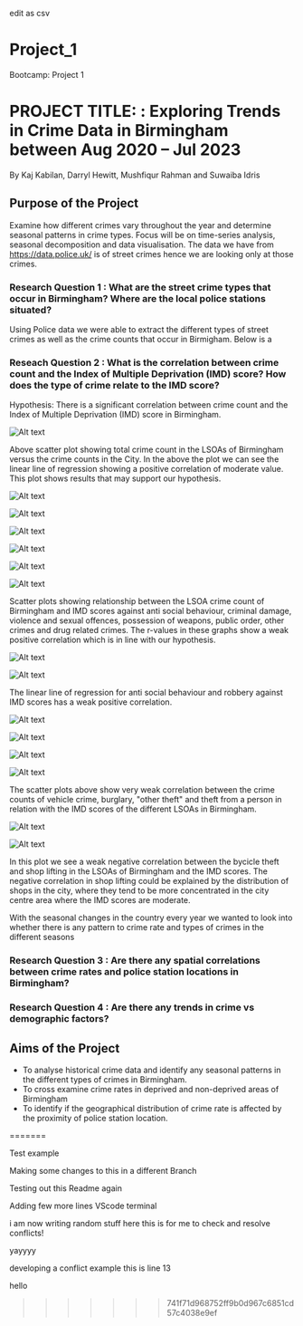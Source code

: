 edit as csv
# Project_1
Bootcamp: Project 1
# PROJECT TITLE: : Exploring Trends in Crime Data in Birmingham between Aug 2020 – Jul 2023

By Kaj Kabilan, Darryl Hewitt, Mushfiqur Rahman and Suwaiba Idris

## Purpose of the Project
Examine how different crimes vary throughout the year and determine seasonal patterns in crime types. Focus will be on time-series analysis, seasonal decomposition and data visualisation. The data we have from https://data.police.uk/ is of street crimes hence we are looking only at those crimes.

### Research Question 1 : What are the street crime types that occur in Birmingham? Where are the local police stations situated?

Using Police data we were able to extract the different types of street crimes as well as the crime counts that occur in Birmigham.
Below is a 


### Reseach Question 2 : What is the correlation between crime count and the Index of Multiple Deprivation (IMD) score? How does the type of crime relate to the IMD score?
Hypothesis: There is a significant correlation between crime count and the Index of Multiple Deprivation (IMD) score in Birmingham.

![Alt text](image-2.png)

Above scatter plot showing total crime count in the LSOAs of Birmingham versus the crime counts in the City. In the above the plot we can see the linear line of regression showing a positive correlation of moderate value. This plot shows results that may support our hypothesis.

![Alt text](image-6.png)

![Alt text](image-8.png)

![Alt text](image-9.png)

![Alt text](image-10.png)

![Alt text](image-14.png)

![Alt text](image-16.png)


Scatter plots showing relationship between the LSOA crime count of Birmingham and IMD scores against anti social behaviour, criminal damage, violence and sexual offences, possession of weapons, public order, other crimes and drug related crimes. The r-values in these graphs show a weak positive correlation which is in line with our hypothesis.

![Alt text](image-3.png)

![Alt text](image-12.png)


The linear line of regression for anti social behaviour and robbery against IMD scores has a weak positive correlation.

![Alt text](image-4.png)

![Alt text](image-5.png)

![Alt text](image-13.png)

![Alt text](image-17.png)

The scatter plots above show very weak correlation between the crime counts of vehicle crime, burglary, "other theft" and theft from a person in relation with the IMD scores of the different LSOAs in Birmingham. 

![Alt text](image-15.png)

![Alt text](image-18.png)

In this plot we see a weak negative correlation between the bycicle theft and shop lifting  in the LSOAs of Birmingham and  the IMD scores. The negative correlation in shop lifting could be explained by the distribution of shops in the city, where they tend to be more concentrated in the city centre area where the IMD scores are moderate.











With the seasonal changes in the country every year we wanted to look into whether there is any pattern to crime rate and types of crimes in the different seasons

### Research Question 3 : Are there any spatial correlations between crime rates and police station locations in Birmingham?

### Research Question 4 : Are there any trends in crime vs demographic factors?

## Aims of the Project
- To analyse historical crime data and identify any seasonal patterns in the different types of crimes in Birmingham.
- To cross examine crime rates in deprived and non-deprived areas of Birmingham
- To identify if the geographical distribution of crime rate is affected by the proximity of police station location.
  
  
  

=======

Test example

Making some changes to this in a different Branch

Testing out this Readme again

Adding few more lines VScode terminal

i am now writing random stuff here
this is for me to check and resolve conflicts!


yayyyy

developing a conflict example
this is line 13

hello
>>>>>>> 741f71d968752ff9b0d967c6851cd57c4038e9ef

